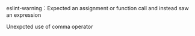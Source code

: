 eslint-warning：Expected an assignment or function call and instead saw an expression

Unexpcted use of comma operator
